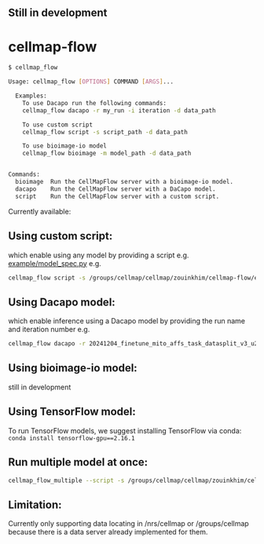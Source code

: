 ## Still in development

#  cellmap-flow 

```bash
$ cellmap_flow

Usage: cellmap_flow [OPTIONS] COMMAND [ARGS]...

  Examples:     
    To use Dacapo run the following commands:  
    cellmap_flow dacapo -r my_run -i iteration -d data_path

    To use custom script
    cellmap_flow script -s script_path -d data_path

    To use bioimage-io model 
    cellmap_flow bioimage -m model_path -d data_path


Commands:
  bioimage  Run the CellMapFlow server with a bioimage-io model.
  dacapo    Run the CellMapFlow server with a DaCapo model.
  script    Run the CellMapFlow server with a custom script.
```


Currently available:
## Using custom script:
which enable using any model by providing a script e.g. [example/model_spec.py](example/model_spec.py)
e.g.
```bash
cellmap_flow script -s /groups/cellmap/cellmap/zouinkhim/cellmap-flow/example/model_spec.py -d /nrs/cellmap/data/jrc_mus-cerebellum-1/jrc_mus-cerebellum-1.zarr/recon-1/em/fibsem-uint8/s0 
```

## Using Dacapo model:
which enable inference using a Dacapo model by providing the run name and iteration number
e.g.
```bash
cellmap_flow dacapo -r 20241204_finetune_mito_affs_task_datasplit_v3_u21_kidney_mito_default_cache_8_1 -i 700000 -d /nrs/cellmap/data/jrc_ut21-1413-003/jrc_ut21-1413-003.zarr/recon-1/em/fibsem-uint8/s0
```

## Using bioimage-io model:
still in development

## Using TensorFlow model:
To run TensorFlow models, we suggest installing TensorFlow via conda: `conda install tensorflow-gpu==2.16.1`

##  Run multiple model at once: 
```bash
cellmap_flow_multiple --script -s /groups/cellmap/cellmap/zouinkhim/cellmap-flow/example/model_spec.py -n script_base --dacapo -r 20241204_finetune_mito_affs_task_datasplit_v3_u21_kidney_mito_default_cache_8_1 -i 700000 -n using_dacapo -d /nrs/cellmap/data/jrc_ut21-1413-003/jrc_ut21-1413-003.zarr/recon-1/em/fibsem-uint8/s0
```


## Limitation:
Currently only supporting data locating in /nrs/cellmap or /groups/cellmap because there is a data server already implemented for them.


